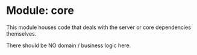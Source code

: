 # Module: core

This module houses code that deals with the server or core dependencies themselves.

There should be NO domain / business logic here.
